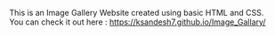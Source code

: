 This is an Image Gallery Website created using basic HTML and CSS.<br />
You can check it out here : https://ksandesh7.github.io/Image_Gallary/

